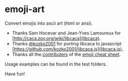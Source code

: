 # emoji-art
Convert emojis into ascii art (html or ansi).

* Thanks Sam Hocevar and Jean-Yves Lamoureux for [http://caca.zoy.org/wiki/libcaca](libcaca).
* Thanks [@kozko2001](https://github.com/kozko2001) for porting libcaca to javascript [https://github.com/kozko2001/libcaca.js](libcaca.js).
* Thanks all the [contributers](https://github.com/WebpageFX/emoji-cheat-sheet.com) of the [emoji cheat sheet](https://www.webpagefx.com/tools/emoji-cheat-sheet/).

Usage examples can be found in the test folders.

Have fun!
